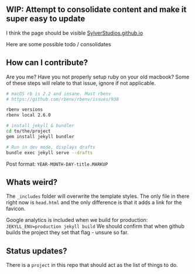 ## WIP: Attempt to consolidate content and make it super easy to update

I think the page should be visible [SylverStudios.github.io](https://SylverStudios.github.io)

Here are some possible todo / consolidates

## How can I contribute?

Are you me? Have you not properly setup ruby on your old macbook? Some of these steps will relate to that issue, ignore if not applicable.

```bash
# macOS rb is 2.2 and insane. Must rbenv
# https://github.com/rbenv/rbenv/issues/938

rbenv versions
rbenv local 2.6.0

# install jekyll & bundler
cd to/the/project
gem install jekyll bundler

# Run in dev mode, displays drafts
bundle exec jekyll serve --drafts

```

Post format: `YEAR-MONTH-DAY-title.MARKUP`

## Whats weird?

The `_includes` folder will overwrite the template styles. The only file in there right now is `head.html` and the only difference is that it adds a link for the favicon.

Google analytics is included when we build for production: `JEKYLL_ENV=production jekyll build`
We should confirm that when github builds the project they set that flag - unsure so far.

## Status updates?

There is a `project` in this repo that should act as the list of things to do.